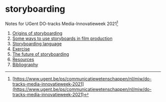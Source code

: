# storyboarding
Notes for UGent DO-tracks Media-Innovatieweek 2021[^1]

1. [Origins of storyboarding](https://github.com/YJPL/storyboarding/blob/main/01%20Origins%20of%20storyboarding.md)
2. [Some ways to use storyboards in film production](https://github.com/YJPL/storyboarding/blob/main/02%20How%20we%20can%20use%20storyboards.md)
3. [Storyboarding language](https://github.com/YJPL/storyboarding/blob/main/03%20Storyboarding%20language.md)
4. [Exercise](https://github.com/YJPL/storyboarding/blob/main/04%20Exercise.md)
5. [The future of storyboarding](https://github.com/YJPL/storyboarding/blob/main/05%20The%20future%20of%20storyboarding.md)
6. [Resources](https://github.com/YJPL/storyboarding/blob/main/06%20Resources.md)
7. [Bibliography](https://github.com/YJPL/storyboarding/blob/main/07%20Bibliography.md)

[^1]:[https://www.ugent.be/ps/communicatiewetenschappen/nl/miw/do-tracks-media-innovatieweek-2021](https://www.ugent.be/ps/communicatiewetenschappen/nl/miw/do-tracks-media-innovatieweek-2021)
